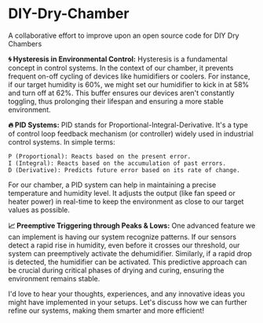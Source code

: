 # DIY-Dry-Chamber
A collaborative effort to improve upon an open source code for DIY Dry Chambers

**🌀 Hysteresis in Environmental Control:**
Hysteresis is a fundamental concept in control systems. In the context of our chamber, it prevents frequent on-off cycling of devices like humidifiers or coolers. For instance, if our target humidity is 60%, we might set our humidifier to kick in at 58% and turn off at 62%. This buffer ensures our devices aren't constantly toggling, thus prolonging their lifespan and ensuring a more stable environment.

**🔥 PID Systems:**
PID stands for Proportional-Integral-Derivative. It's a type of control loop feedback mechanism (or controller) widely used in industrial control systems. In simple terms:

    P (Proportional): Reacts based on the present error.
    I (Integral): Reacts based on the accumulation of past errors.
    D (Derivative): Predicts future error based on its rate of change.

For our chamber, a PID system can help in maintaining a precise temperature and humidity level. It adjusts the output (like fan speed or heater power) in real-time to keep the environment as close to our target values as possible.

**📈 Preemptive Triggering through Peaks & Lows:**
One advanced feature we can implement is having our system recognize patterns. If our sensors detect a rapid rise in humidity, even before it crosses our threshold, our system can preemptively activate the dehumidifier. Similarly, if a rapid drop is detected, the humidifier can be activated. This predictive approach can be crucial during critical phases of drying and curing, ensuring the environment remains stable.

I'd love to hear your thoughts, experiences, and any innovative ideas you might have implemented in your setups. Let's discuss how we can further refine our systems, making them smarter and more efficient!
